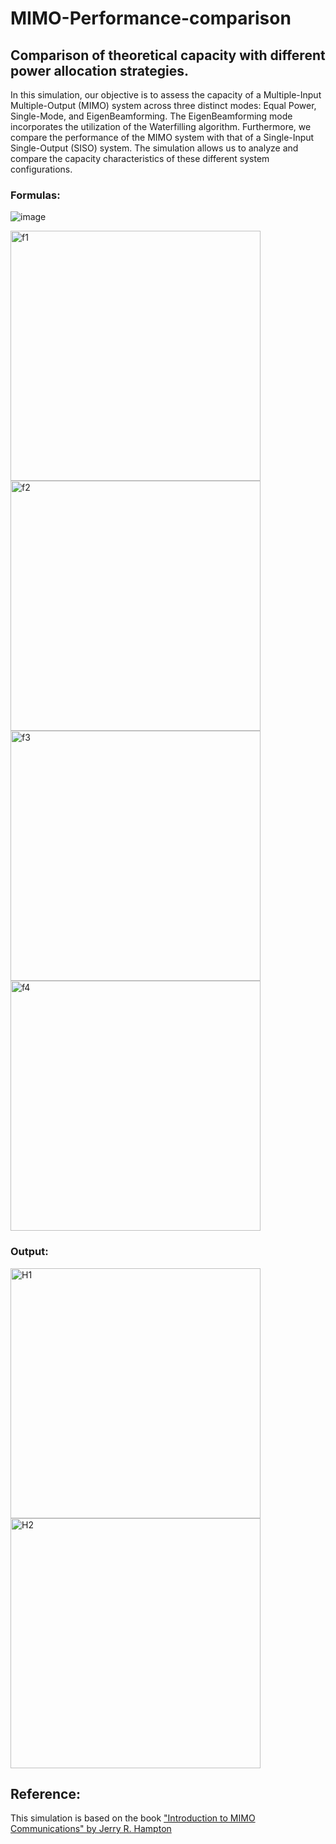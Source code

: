 # MIMO-Performance-comparison
## Comparison of theoretical capacity with different power allocation strategies.

In this simulation, our objective is to assess the capacity of a Multiple-Input Multiple-Output (MIMO) system across three distinct modes: Equal Power, Single-Mode, and EigenBeamforming. The EigenBeamforming mode incorporates the utilization of the Waterfilling algorithm. Furthermore, we compare the performance of the MIMO system with that of a Single-Input Single-Output (SISO) system. The simulation allows us to analyze and compare the capacity characteristics of these different system configurations.

### Formulas:

![image]()


<img src="https://github.com/RGAlavicheh/MIMO-Performance-comparison/assets/94162828/6df53f90-2900-4e0d-bffd-166a4e0ed6dc" alt="f1" width="400">

<img src="https://github.com/RGAlavicheh/MIMO-Performance-comparison/assets/94162828/8e1e662e-d090-434e-b738-016cea18d107" alt="f2" width="400">

<img src="https://github.com/RGAlavicheh/MIMO-Performance-comparison/assets/94162828/2141cf4a-6302-4b67-bab7-8f2d8cf03d86" alt="f3" width="400">

<img src="https://github.com/RGAlavicheh/MIMO-Performance-comparison/assets/94162828/74c9e70a-9706-4e20-9f95-d8759413acaf" alt="f4" width="400">

### Output:

<img src="https://github.com/RGAlavicheh/MIMO-Performance-comparison/assets/94162828/d1a0ffeb-f0fe-4aca-a7a0-ce4de2450cdf" alt="H1" width="400">

<img src="https://github.com/RGAlavicheh/MIMO-Performance-comparison/assets/94162828/97ad355d-0f34-459e-9815-3ea82b4719b8" alt="H2" width="400">

## Reference:
This simulation is based on the book ["Introduction to MIMO Communications" by Jerry R. Hampton](https://www.google.com/books/edition/Introduction_to_MIMO_Communications/Ee_CAQAAQBAJ?hl=en&gbpv=0)



